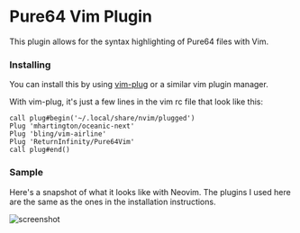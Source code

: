 Pure64 Vim Plugin
=================

This plugin allows for the syntax highlighting of Pure64 files with Vim.

### Installing

You can install this by using [vim-plug](https://github.com/junegunn/vim-plug) or a similar vim plugin manager.

With vim-plug, it's just a few lines in the vim rc file that look like this:

    call plug#begin('~/.local/share/nvim/plugged')
    Plug 'mhartington/oceanic-next'
    Plug 'bling/vim-airline'
    Plug 'ReturnInfinity/Pure64Vim'
    call plug#end()

### Sample

Here's a snapshot of what it looks like with Neovim. The plugins I used here are the same as the ones in the installation instructions.

![screenshot](https://user-images.githubusercontent.com/4486381/38220998-41b6d67e-36ab-11e8-959a-993642c367b3.png)

